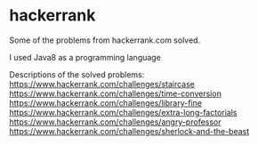 # hackerrank
Some of the problems from hackerrank.com solved.

I used Java8 as a programming language

Descriptions of the solved problems:
https://www.hackerrank.com/challenges/staircase
https://www.hackerrank.com/challenges/time-conversion
https://www.hackerrank.com/challenges/library-fine
https://www.hackerrank.com/challenges/extra-long-factorials
https://www.hackerrank.com/challenges/angry-professor
https://www.hackerrank.com/challenges/sherlock-and-the-beast
